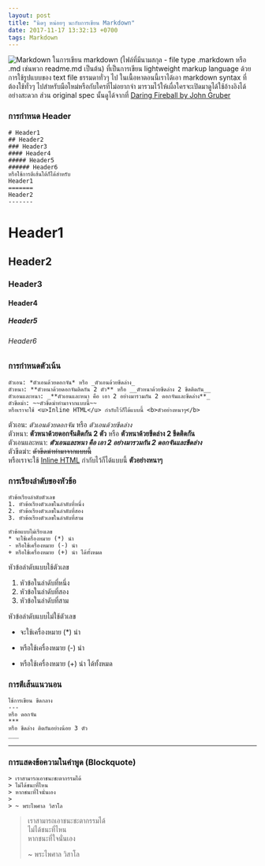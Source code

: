 ```yaml
---
layout: post
title: "นิดๆ หน่อยๆ นะกับการเขียน Markdown"
date: 2017-11-17 13:32:13 +0700
tags: Markdown
---
```

![Markdown](/assets/img/authors/reallife/2017-11-17/200x200.png)
ในการเขียน markdown (ไฟล์ที่มีนามสกุล - file type .markdown หรือ .md เช่นพวก readme.md เป็นต้น) ที่เป็นการเขียน lightweight markup language ด้วยการใช้รูปแบบของ text file ธรรมดาทั่วๆ ไป ในเนื้อหาตอนนี้เราได้เอา markdown syntax ที่ต้องใช้ทั่วๆ ไปสำหรับมือใหม่หรือกับใครที่ไม่อยากจำ มารวมไว้ให้เผื่อใครจะเปิดมาดูได้ใช้อ้างอิงได้อย่างสะดวก ส่วน original spec นั้นดูได้จากที่ [Daring Fireball by John Gruber](https://daringfireball.net/projects/markdown/)

### การกำหนด Header
~~~
# Header1
## Header2
### Header3
#### Header4
##### Header5
###### Header6
หรือใช้การตีเส้นใต้ก็ได้สำหรับ
Header1
=======
Header2
-------
~~~
# Header1
## Header2
### Header3
#### Header4
##### Header5
###### Header6

### การกำหนดตัวเน้น
~~~
ตัวเอน: *ตัวเอนด้วยดอกจัน* หรือ _ตัวเอนด้วยขีดล่าง_
ตัวหนา: **ตัวหนาด้วยดอกจันติดกัน 2 ตัว** หรือ __ตัวหนาด้วยขีดล่าง 2 ขีดติดกัน__
ตัวเอนและหนา: _**ตัวเอนและหนา คือ เอา 2 อย่างมารวมกัน 2 ดอกจันและขีดล่าง**_
ตัวขีดฆ่า: ~~ตัวขีดฆ่าทำมาจากแบบนี้~~
หรือเราจะใช้ <u>Inline HTML</u> กำกับไว้ก็ได้แบบนี้ <b>ตัวอย่างหนาๆ</b>
~~~

ตัวเอน: *ตัวเอนด้วยดอกจัน* หรือ _ตัวเอนด้วยขีดล่าง_  
ตัวหนา: **ตัวหนาด้วยดอกจันติดกัน 2 ตัว** หรือ __ตัวหนาด้วยขีดล่าง 2 ขีดติดกัน__  
ตัวเอนและหนา: _**ตัวเอนและหนา คือ เอา 2 อย่างมารวมกัน 2 ดอกจันและขีดล่าง**_  
ตัวขีดฆ่า: ~~ตัวขีดฆ่าทำมาจากแบบนี้~~  
หรือเราจะใช้ <u>Inline HTML</u> กำกับไว้ก็ได้แบบนี้ <b>ตัวอย่างหนาๆ</b>  
### การเรียงลำดับของหัวข้อ
~~~
หัวข้อเรียงลำดับตัวเลข
1. หัวข้อเรียงตัวเลขในลำดับที่หนึ่ง
2. หัวข้อเรียงตัวเลขในลำดับที่สอง
3. หัวข้อเรียงตัวเลขในลำดับที่สาม

หัวข้อแบบไม่เรียงเลข
* จะใช้เครื่องหมาย (*) นำ
- หรือใช้เครื่องหมาย (-) นำ
+ หรือใช้เครื่องหมาย (+) นำ ได้ทั้งหมด
~~~
หัวข้อลำดับแบบใช้ตัวเลข
1. หัวข้อในลำดับที่หนึ่ง
2. หัวข้อในลำดับที่สอง
3. หัวข้อในลำดับที่สาม

หัวข้อลำดับแบบไม่ใช้ตัวเลข
* จะใช้เครื่องหมาย (*) นำ
- หรือใช้เครื่องหมาย (-) นำ
+ หรือใช้เครื่องหมาย (+) นำ ได้ทั้งหมด

### การตีเส้นแนวนอน
~~~
ใช้การเขียน ขีดกลาง
---
หรือ ดอกจัน
***
หรือ ขีดล่าง ติดกันอย่างน้อย 3 ตัว
___
~~~
---

### การแสดงข้อความในคำพูด (Blockquote)
~~~
> เราสามารถเอาชนะชะตากรรมได้  
> ไม่ได้ชนะที่ไหน  
> หากชนะที่ใจนั่นเอง
>
> ~ พระไพศาล วิสาโล
~~~
> เราสามารถเอาชนะชะตากรรมได้  
> ไม่ได้ชนะที่ไหน  
> หากชนะที่ใจนั่นเอง
>
> ~ พระไพศาล วิสาโล
